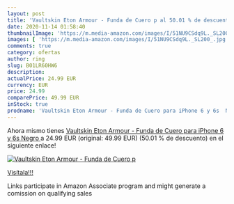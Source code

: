 ```yaml
---
layout: post
title: 'Vaultskin Eton Armour - Funda de Cuero p al 50.01 % de descuento'
date: 2020-11-14 01:58:40
thumbnailImage: 'https://m.media-amazon.com/images/I/51NU9CSdq9L._SL200_.jpg'
images: [ 'https://m.media-amazon.com/images/I/51NU9CSdq9L._SL200_.jpg' ]
comments: true
category: ofertas
author: ring
slug: B01LR60HW6
description:
actualPrice: 24.99 EUR
currency: EUR
price: 24.99
comparePrice: 49.99 EUR
inStock: true
prodname: 'Vaultskin Eton Armour - Funda de Cuero para iPhone 6 y 6s  Negro '
---
```


Ahora mismo tienes [Vaultskin Eton Armour - Funda de Cuero para iPhone 6 y 6s  Negro ](https://www.amazon.es/dp/B01LR60HW6/?tag=tolees-21) a 24.99 EUR (original: 49.99 EUR) (50.01 %  de descuento) en el siguiente enlace!

[![Vaultskin Eton Armour - Funda de Cuero p](https://m.media-amazon.com/images/I/51NU9CSdq9L._SL200_.jpg)](https://www.amazon.es/dp/B01LR60HW6/?tag=tolees-21)

[Visítala!!!](https://www.amazon.es/dp/B01LR60HW6/?tag=tolees-21)

Links participate in Amazon Associate program and might generate a comission on qualifying sales
